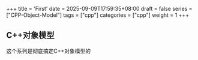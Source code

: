 +++
title = 'First'
date = 2025-09-09T17:59:35+08:00
draft = false
series = ["CPP-Object-Model"] 
tags = ["cpp"]
categories = ["cpp"]
weight = 1
+++
## C++对象模型
这个系列是彻底搞定C++对象模型的